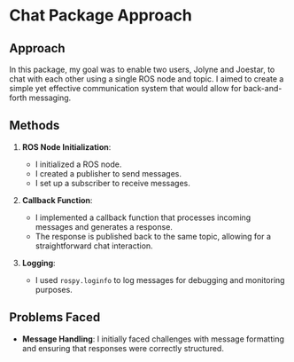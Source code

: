 # Chat Package Approach

## Approach
In this package, my goal was to enable two users, Jolyne and Joestar, to chat with each other using a single ROS node and topic. I aimed to create a simple yet effective communication system that would allow for back-and-forth messaging.

## Methods
1. **ROS Node Initialization**: 
   - I initialized a ROS node.
   - I created a publisher to send messages.
   - I set up a subscriber to receive messages.

2. **Callback Function**: 
   - I implemented a callback function that processes incoming messages and generates a response.
   - The response is published back to the same topic, allowing for a straightforward chat interaction.

3. **Logging**: 
   - I used `rospy.loginfo` to log messages for debugging and monitoring purposes.

## Problems Faced
- **Message Handling**: I initially faced challenges with message formatting and ensuring that responses were correctly structured.
